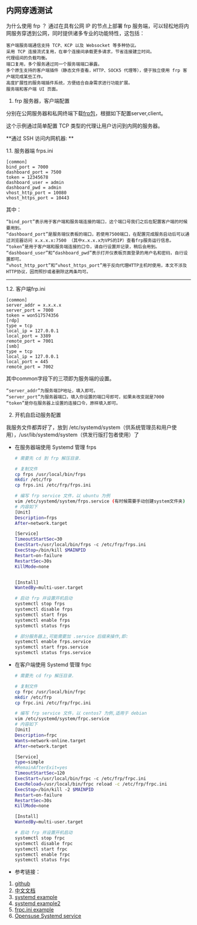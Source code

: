 内网穿透测试
---------------------------------------------------
为什么使用 frp ？
通过在具有公网 IP 的节点上部署 frp 服务端，可以轻松地将内网服务穿透到公网，同时提供诸多专业的功能特性，这包括：

    客户端服务端通信支持 TCP、KCP 以及 Websocket 等多种协议。
    采用 TCP 连接流式复用，在单个连接间承载更多请求，节省连接建立时间。
    代理组间的负载均衡。
    端口复用，多个服务通过同一个服务端端口暴露。
    多个原生支持的客户端插件（静态文件查看，HTTP、SOCK5 代理等），便于独立使用 frp 客户端完成某些工作。
    高度扩展性的服务端插件系统，方便结合自身需求进行功能扩展。
    服务端和客户端 UI 页面。

1. frp 服务器，客户端配置

分别在公网服务器和私网终端下载[frp包](https://github.com/fatedier/frp/releases)，根据如下配置server,client。

这个示例通过简单配置 TCP 类型的代理让用户访问到内网的服务器。

**通过 SSH 访问内网机器: **

1.1. 服务器端 frps.ini

```
[common]
bind_port = 7000
dashboard_port = 7500
token = 12345678
dashboard_user = admin
dashboard_pwd = admin
vhost_http_port = 10080
vhost_https_port = 10443
```

其中：

    “bind_port”表示用于客户端和服务端连接的端口，这个端口号我们之后在配置客户端的时候要用到。
    “dashboard_port”是服务端仪表板的端口，若使用7500端口，在配置完成服务启动后可以通过浏览器访问 x.x.x.x:7500 （其中x.x.x.x为VPS的IP）查看frp服务运行信息。
    “token”是用于客户端和服务端连接的口令，请自行设置并记录，稍后会用到。
    “dashboard_user”和“dashboard_pwd”表示打开仪表板页面登录的用户名和密码，自行设置即可。
    “vhost_http_port”和“vhost_https_port”用于反向代理HTTP主机时使用，本文不涉及HTTP协议，因而照抄或者删除这两条均可。

---

1.2. 客户端frp.ini

```
[common]
server_addr = x.x.x.x
server_port = 7000
token = won517574356
[rdp]
type = tcp
local_ip = 127.0.0.1           
local_port = 3389
remote_port = 7001  
[smb]
type = tcp
local_ip = 127.0.0.1
local_port = 445
remote_port = 7002
```
其中common字段下的三项即为服务端的设置。

    “server_addr”为服务端IP地址，填入即可。
    “server_port”为服务器端口，填入你设置的端口号即可，如果未改变就是7000
    “token”是你在服务器上设置的连接口令，原样填入即可。


2. 开机自启动服务配置

我服务文件都弄好了，放到 /etc/systemd/system（供系统管理员和用户使用），/usr/lib/systemd/system（供发行版打包者使用）了

* 在服务器端使用 Systemd 管理 frps

    ```bash
    # 需要先 cd 到 frp 解压目录.

    # 复制文件
    cp frps /usr/local/bin/frps
    mkdir /etc/frp
    cp frps.ini /etc/frp/frps.ini

    # 编写 frp service 文件，以 ubuntu 为例
    vim /etc/systemd/system/frps.service (有时候需要手动创建system文件夹)
    # 内容如下
    [Unit]
    Description=frps
    After=network.target

    [Service]
    TimeoutStartSec=30
    ExecStart=/usr/local/bin/frps -c /etc/frp/frps.ini
    ExecStop=/bin/kill $MAINPID
    Restart=on-failure
    RestartSec=30s
    KillMode=none


    [Install]
    WantedBy=multi-user.target

    # 启动 frp 并设置开机启动
    systemctl stop frps
    systemctl disable frps
    systemctl start frps
    systemctl enable frps
    systemctl status frps

    # 部分服务器上,可能需要加 .service 后缀来操作,即:
    systemctl enable frps.service
    systemctl start frps.service
    systemctl status frps.service
    ```

* 在客户端使用 Systemd 管理 frpc

    ```bash
    # 需要先 cd frp 解压目录.

    # 复制文件
    cp frpc /usr/local/bin/frpc
    mkdir /etc/frp
    cp frpc.ini /etc/frp/frpc.ini

    # 编写 frp service 文件，以 centos7 为例,适用于 debian
    vim /etc/systemd/system/frpc.service
    # 内容如下
    [Unit]
    Description=frpc
    Wants=network-online.target
    After=network.target

    [Service]
    type=simple
    #RemainAfterExit=yes
    TimeoutStartSec=120
    ExecStart=/usr/local/bin/frpc -c /etc/frp/frpc.ini
    ExecReload=/usr/local/bin/frpc reload -c /etc/frp/frpc.ini
    ExecStop=/bin/kill -2 $MAINPID
    Restart=on-failure
    RestartSec=30s
    KillMode=none

    [Install]
    WantedBy=multi-user.target

    # 启动 frp 并设置开机启动
    systemctl stop frpc
    systemctl disable frpc
    systemctl start frpc
    systemctl enable frpc
    systemctl status frpc
    ```

* 参考链接：

1. [github](https://github.com/fatedier/frp)
2. [中文文档](https://gofrp.org/docs/setup/)
3. [systemd example](https://www.jianshu.com/p/ea7dec93ee92)
4. [systemd example2](https://zhuanlan.zhihu.com/p/80908971)
5. [frpc.ini example](https://sspai.com/post/52523)
6. [Opensuse Systemd service](https://zh.opensuse.org/openSUSE:How_to_write_a_systemd_service)
